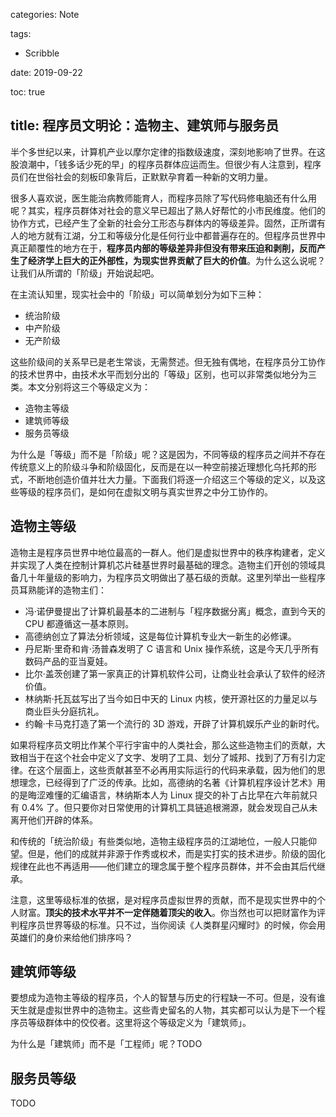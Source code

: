 categories: Note

tags:

- Scribble

date: 2019-09-22

toc: true

title: 程序员文明论：造物主、建筑师与服务员
---

半个多世纪以来，计算机产业以摩尔定律的指数级速度，深刻地影响了世界。在这股浪潮中，「钱多话少死的早」的程序员群体应运而生。但很少有人注意到，程序员们在世俗社会的刻板印象背后，正默默孕育着一种新的文明力量。

<!--more-->

很多人喜欢说，医生能治病教师能育人，而程序员除了写代码修电脑还有什么用呢？其实，程序员群体对社会的意义早已超出了熟人好帮忙的小市民维度。他们的协作方式，已经产生了全新的社会分工形态与群体内的等级差异。固然，正所谓有人的地方就有江湖，分工和等级分化是任何行业中都普遍存在的。但程序员世界中真正颠覆性的地方在于，**程序员内部的等级差异非但没有带来压迫和剥削，反而产生了经济学上巨大的正外部性，为现实世界贡献了巨大的价值**。为什么这么说呢？让我们从所谓的「阶级」开始说起吧。

在主流认知里，现实社会中的「阶级」可以简单划分为如下三种：

* 统治阶级
* 中产阶级
* 无产阶级

这些阶级间的关系早已是老生常谈，无需赘述。但无独有偶地，在程序员分工协作的技术世界中，由技术水平而划分出的「等级」区别，也可以非常类似地分为三类。本文分别将这三个等级定义为：

* 造物主等级
* 建筑师等级
* 服务员等级

为什么是「等级」而不是「阶级」呢？这是因为，不同等级的程序员之间并不存在传统意义上的阶级斗争和阶级固化，反而是在以一种空前接近理想化乌托邦的形式，不断地创造价值并壮大力量。下面我们将逐一介绍这三个等级的定义，以及这些等级的程序员们，是如何在虚拟文明与真实世界之中分工协作的。


## 造物主等级
造物主是程序员世界中地位最高的一群人。他们是虚拟世界中的秩序构建者，定义并实现了人类在控制计算机芯片硅基世界时最基础的理念。造物主们开创的领域具备几十年量级的影响力，为程序员文明做出了基石级的贡献。这里列举出一些程序员耳熟能详的造物主们：

* 冯·诺伊曼提出了计算机最基本的二进制与「程序数据分离」概念，直到今天的 CPU 都遵循这一基本原则。
* 高德纳创立了算法分析领域，这是每位计算机专业大一新生的必修课。
* 丹尼斯·里奇和肯·汤普森发明了 C 语言和 Unix 操作系统，这是今天几乎所有数码产品的亚当夏娃。
* 比尔·盖茨创建了第一家真正的计算机软件公司，让商业社会承认了软件的经济价值。
* 林纳斯·托瓦兹写出了当今如日中天的 Linux 内核，使开源社区的力量足以与商业巨头分庭抗礼。
* 约翰·卡马克打造了第一个流行的 3D 游戏，开辟了计算机娱乐产业的新时代。

如果将程序员文明比作某个平行宇宙中的人类社会，那么这些造物主们的贡献，大致相当于在这个社会中定义了文字、发明了工具、划分了城邦、找到了万有引力定律。在这个层面上，这些贡献甚至不必再用实际运行的代码来承载，因为他们的思想理念，已经得到了广泛的传承。比如，高德纳的名著《计算机程序设计艺术》用的是晦涩难懂的汇编语言，林纳斯本人为 Linux 提交的补丁占比早在六年前就只有 0.4% 了。但只要你对日常使用的计算机工具链追根溯源，就会发现自己从未离开他们开辟的体系。

和传统的「统治阶级」有些类似地，造物主级程序员的江湖地位，一般人只能仰望。但是，他们的成就并非源于作秀或权术，而是实打实的技术进步。阶级的固化规律在此也不再适用——他们建立的理念属于整个程序员群体，并不会由其后代继承。

注意，这里等级标准的依据，是对程序员虚拟世界的贡献，而不是现实世界中的个人财富。**顶尖的技术水平并不一定伴随着顶尖的收入**。你当然也可以把财富作为评判程序员世界等级的标准。只不过，当你阅读《人类群星闪耀时》的时候，你会用英雄们的身价来给他们排序吗？


## 建筑师等级
要想成为造物主等级的程序员，个人的智慧与历史的行程缺一不可。但是，没有谁天生就是虚拟世界中的造物主。这些青史留名的人物，其实都可以认为是下一个程序员等级群体中的佼佼者。这里将这个等级定义为「建筑师」。

为什么是「建筑师」而不是「工程师」呢？TODO


## 服务员等级
TODO
